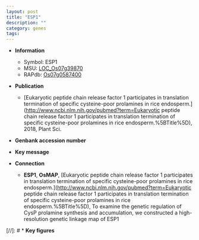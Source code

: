 ```yaml
---
layout: post
title: "ESP1"
description: ""
category: genes
tags: 
---
```


* **Information**  
    + Symbol: ESP1  
    + MSU: [LOC_Os07g39870](http://rice.plantbiology.msu.edu/cgi-bin/ORF_infopage.cgi?orf=LOC_Os07g39870)  
    + RAPdb: [Os07g0587400](http://rapdb.dna.affrc.go.jp/viewer/gbrowse_details/irgsp1?name=Os07g0587400)  

* **Publication**  
    + [Eukaryotic peptide chain release factor 1 participates in translation termination of specific cysteine-poor prolamines in rice endosperm.](http://www.ncbi.nlm.nih.gov/pubmed?term=Eukaryotic peptide chain release factor 1 participates in translation termination of specific cysteine-poor prolamines in rice endosperm.%5BTitle%5D), 2018, Plant Sci.

* **Genbank accession number**  

* **Key message**  

* **Connection**  
    + __ESP1__, __OsMAP__, [Eukaryotic peptide chain release factor 1 participates in translation termination of specific cysteine-poor prolamines in rice endosperm.](http://www.ncbi.nlm.nih.gov/pubmed?term=Eukaryotic peptide chain release factor 1 participates in translation termination of specific cysteine-poor prolamines in rice endosperm.%5BTitle%5D),  To examine the genetic regulation of CysP prolamine synthesis and accumulation, we constructed a high-resolution genetic linkage map of ESP1

[//]: # * **Key figures**  


